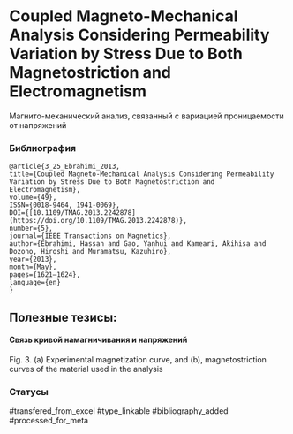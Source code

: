 # Coupled Magneto-Mechanical Analysis Considering Permeability Variation by Stress Due to Both Magnetostriction and Electromagnetism

Магнито-механический анализ, связанный с вариацией проницаемости от напряжений

### Библиография
```
@article{3_25_Ebrahimi_2013,
title={Coupled Magneto-Mechanical Analysis Considering Permeability Variation by Stress Due to Both Magnetostriction and Electromagnetism},
volume={49},
ISSN={0018-9464, 1941-0069},
DOI={[10.1109/TMAG.2013.2242878](https://doi.org/10.1109/TMAG.2013.2242878)},
number={5},
journal={IEEE Transactions on Magnetics},
author={Ebrahimi, Hassan and Gao, Yanhui and Kameari, Akihisa and Dozono, Hiroshi and Muramatsu, Kazuhiro},
year={2013},
month={May},
pages={1621–1624},
language={en}
}
```

## Полезные тезисы:

#### Связь кривой намагничивания и напряжений
Fig. 3. (a) Experimental magnetization curve, and (b), magnetostriction curves
of the material used in the analysis

### Статусы
#transfered_from_excel 
#type_linkable 
#bibliography_added
#processed_for_meta
